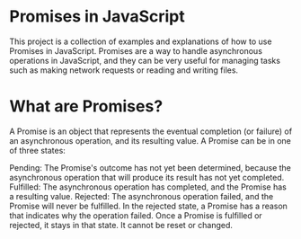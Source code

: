 # Promises in JavaScript

This project is a collection of examples and explanations of how to use Promises in JavaScript. Promises are a way to handle asynchronous operations in JavaScript, and they can be very useful for managing tasks such as making network requests or reading and writing files.

# What are Promises?

A Promise is an object that represents the eventual completion (or failure) of an asynchronous operation, and its resulting value. A Promise can be in one of three states:

Pending: The Promise's outcome has not yet been determined, because the asynchronous operation that will produce its result has not yet completed.
Fulfilled: The asynchronous operation has completed, and the Promise has a resulting value.
Rejected: The asynchronous operation failed, and the Promise will never be fulfilled. In the rejected state, a Promise has a reason that indicates why the operation failed.
Once a Promise is fulfilled or rejected, it stays in that state. It cannot be reset or changed.
